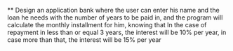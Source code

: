 ** Design an application bank where the user can enter his name and the loan he needs with the number of years to be paid in, and the program will calculate the monthly installment for him, knowing that
In the case of repayment in less than or equal 3 years, the interest will be 10% per year, in case more than that, the interest will be 15% per year
